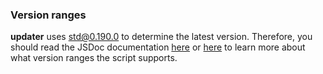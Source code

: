 ### Version ranges

**updater** uses [std@0.190.0](https://deno.land/std@0.190.0/semver/mod.ts) to
determine the latest version. Therefore, you should read the JSDoc documentation
[here](https://github.com/denoland/deno_std/blob/0.190.0/semver/mod.ts) or
[here](https://deno.land/std@0.190.0/semver/mod.ts) to learn more about what
version ranges the script supports.
